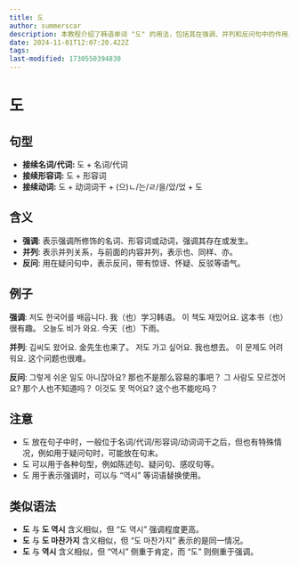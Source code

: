 ```yaml
---
title: 도
author: summerscar
description: 本教程介绍了韩语单词 "도" 的用法，包括其在强调、并列和反问句中的作用，以及与其他类似语法词语的比较。教程还提供了多个例句，帮助学习者理解 "도" 的实际应用。
date: 2024-11-01T12:07:20.422Z
tags:
last-modified: 1730550394830
---
```


# 도

## 句型

- **接续名词/代词:**  도 + 名词/代词
- **接续形容词:**  도 + 形容词
- **接续动词:**  도 + 动词词干 + (으)ㄴ/는/ㄹ/을/았/었 + 도

## 含义

- **强调**:  表示强调所修饰的名词、形容词或动词，强调其存在或发生。
- **并列**: 表示并列关系，与前面的内容并列，表示也、同样、亦。
- **反问**:  用在疑问句中，表示反问，带有惊讶、怀疑、反驳等语气。

## 例子

**强调**:
<Speak>저도 한국어를 배웁니다.</Speak>  我（也）学习韩语。
<Speak>이 책도 재밌어요.</Speak>  这本书（也）很有趣。
<Speak>오늘도 비가 와요.</Speak>  今天（也）下雨。

**并列**:
<Speak>김씨도 왔어요.</Speak>  金先生也来了。
<Speak>저도 가고 싶어요.</Speak>  我也想去。
<Speak>이 문제도 어려워요.</Speak>  这个问题也很难。

**反问**:
<Speak>그렇게 쉬운 일도 아니잖아요?</Speak>  那也不是那么容易的事吧？
<Speak>그 사람도 모르겠어요?</Speak>  那个人也不知道吗？
<Speak>이것도 못 먹어요?</Speak>  这个也不能吃吗？

## 注意

- 도 放在句子中时，一般位于名词/代词/形容词/动词词干之后，但也有特殊情况，例如用于疑问句时，可能放在句末。
- 도 可以用于各种句型，例如陈述句、疑问句、感叹句等。
-  도 用于表示强调时，可以与 “역시” 等词语替换使用。

## 类似语法

- **도** 与 **도 역시** 含义相似，但 “도 역시” 强调程度更高。
- **도** 与 **도 마찬가지** 含义相似，但 “도 마찬가지” 表示的是同一情况。
- **도** 与 **역시** 含义相似，但 “역시” 侧重于肯定，而 “도” 则侧重于强调。
